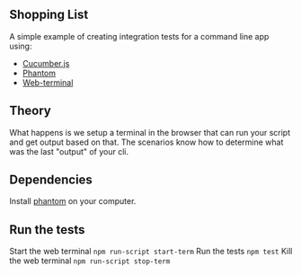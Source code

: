 ## Shopping List

A simple example of creating integration tests for a command line app using:
* [Cucumber.js](https://www.npmjs.com/package/cucumber)
* [Phantom](https://www.npmjs.com/package/phantom)
* [Web-terminal](https://www.npmjs.com/package/web-terminal)

## Theory
What happens is we setup a terminal in the browser that can run your script and get output based on that. The scenarios know how to determine what was the last "output" of your cli.

## Dependencies
Install [phantom](http://phantomjs.org/) on your computer.

## Run the tests
Start the web terminal `npm run-script start-term`
Run the tests `npm test`
Kill the web terminal `npm run-script stop-term`
